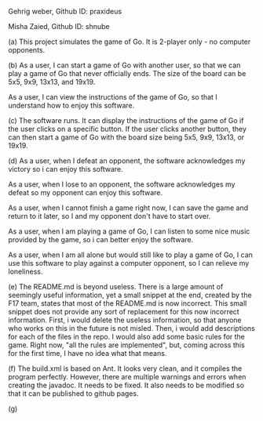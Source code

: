 Gehrig weber, Github ID: praxideus

Misha Zaied, Github ID: shnube



(a) This project simulates the game of Go. It is 2-player only - no computer opponents.



(b) As a user, I can start a game of Go with another user, so that we can play a game of Go that never officially ends.
    The size of the board can be 5x5, 9x9, 13x13, and 19x19.
    
As a user, I can view the instructions of the game of Go, so that I understand how to enjoy this software.
    
    
    
(c) The software runs. It can display the instructions of the game of Go if the user clicks on a specific button. If the user clicks another button, they can then start a game of Go with the board size being 5x5, 9x9, 13x13, or 19x19.



(d) As a user, when I defeat an opponent, the software acknowledges my victory so i can enjoy this software.

As a user, when I lose to an opponent, the software acknowledges my defeat so my opponent can enjoy this software.

As a user, when I cannot finish a game right now, I can save the game and return to it later, so I and my opponent don't have to start over.

As a user, when I am playing a game of Go, I can listen to some nice music provided by the game, so i can better enjoy the software.

As a user, when I am all alone but would still like to play a game of Go, I can use this software to play against a computer opponent, so I can relieve my loneliness.



(e) The README.md is beyond useless. There is a large amount of seemingly useful information, yet a small snippet at the end, created by the F17 team, states that most of the README.md is now incorrect.
This small snippet does not provide any sort of replacement for this now incorrect information. First, i would delete the useless information, so that anyone who works on this in the future is not misled.
Then, i would add descriptions for each of the files in the repo. I would also add some basic rules for the game. Right now, "all the rules are implemented", but, coming across this for the first time, I have no idea what that means.



(f) The build.xml is based on Ant. It looks very clean, and it compiles the program perfectly. However, there are multiple warnings and errors when creating the javadoc. It needs to be fixed. It also needs to be modified so that it can be published to github pages.



(g)

